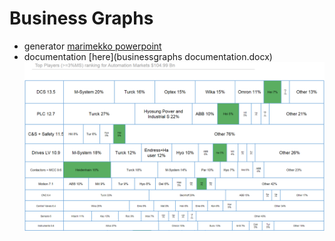 # Business Graphs
- generator [marimekko powerpoint](https://rawgit.com/gbrault/businessgraphs/master/index.html)
- documentation [here](businessgraphs documentation.docx)
![atlt](images/marimekko.png)

